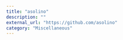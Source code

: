 ```yaml
---
title: "asolino"
description: ""
external_url: "https://github.com/asolino"
category: "Miscellaneous"
---
```


